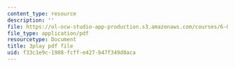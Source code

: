 ```yaml
---
content_type: resource
description: ''
file: https://ol-ocw-studio-app-production.s3.amazonaws.com/courses/6-042j-mathematics-for-computer-science-spring-2015/f33c1e9c1908fcffe427b47f349d0aca_yTrtVwKZkwU.pdf
file_type: application/pdf
resourcetype: Document
title: 3play pdf file
uid: f33c1e9c-1908-fcff-e427-b47f349d0aca
---
```

